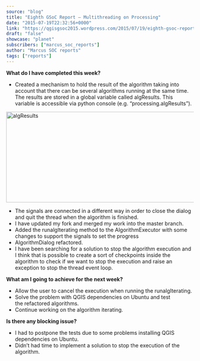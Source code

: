 ```yaml
---
source: "blog"
title: "Eighth GSoC Report – Multithreading on Processing"
date: "2015-07-19T22:32:56+0000"
link: "https://qgisgsoc2015.wordpress.com/2015/07/19/eighth-gsoc-report-multithreading-on-processing/"
draft: "false"
showcase: "planet"
subscribers: ["marcus_soc_reports"]
author: "Marcus SOC reports"
tags: ["reports"]
---
```


<p><strong>What do I have completed this week?</strong></p>
<ul>
<li>Created a mechanism to hold the result of the algorithm taking into account that there can be several algorithms running at the same time. The results are stored in a global variable called algResults. This variable is accessible via python console (e.g. &#8220;processing.algResults&#8221;).</li>
</ul>
<p><a href="https://qgisgsoc2015.wordpress.com/wp-content/uploads/2015/07/algresults.png"><img alt="algResults" class="aligncenter size-full wp-image-121" height="244" src="https://qgisgsoc2015.wordpress.com/wp-content/uploads/2015/07/algresults.png?w=676&#038;h=244" width="676" /></a></p>
<ul>
<li>The signals are connected in a different way in order to close the dialog and quit the thread when the algorithm is finished.</li>
<li>I have updated my fork and merged my work into the master branch.</li>
<li>Added the runalgIterating method to the AlgorithmExecutor with some changes to support the signals to set the progress</li>
<li>AlgorithmDialog refactored.</li>
<li>I have been searching for a solution to stop the algorithm execution and I think that is possible to create a sort of checkpoints inside the algorithm to check if we want to stop the execution and raise an exception to stop the thread event loop.</li>
</ul>
<p><strong>What am I going to achieve for the next week?</strong></p>
<ul>
<li>Allow the user to cancel the execution when running the runalgIterating.</li>
<li>Solve the problem with QGIS dependencies on Ubuntu and test the refactored algorithms.</li>
<li>Continue working on the algorithm iterating.</li>
</ul>
<p><strong>Is there any blocking issue?</strong></p>
<ul>
<li>I had to postpone the tests due to some problems installing QGIS dependencies on Ubuntu.</li>
<li>Didn&#8217;t had time to implement a solution to stop the execution of the algorithm.</li>
</ul>
